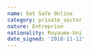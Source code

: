 ```yaml
---
name: Get Safe Online
category: private_sector
nature: Entreprise
nationality: Royaume-Uni
date_signed: '2018-11-12'
---
```

    